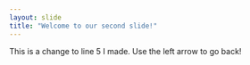 ```yaml
---
layout: slide
title: "Welcome to our second slide!"
---
```

This is a change to line 5 I made.
Use the left arrow to go back!

